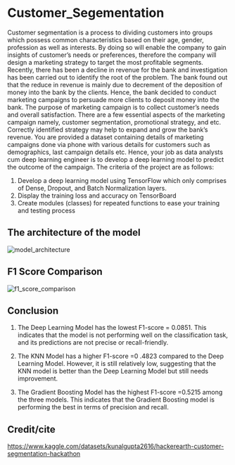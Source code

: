 # Customer_Segementation
Customer segmentation is a process to dividing customers into groups which possess 
common characteristics based on their age, gender, profession as well as interests. 
By doing so will enable the company to gain insights of customer’s needs or 
preferences, therefore the company will design a marketing strategy to target the 
most profitable segments. 
Recently, there has been a decline in revenue for the bank and investigation has been 
carried out to identify the root of the problem. The bank found out that the reduce in 
revenue is mainly due to decrement of the deposition of money into the bank by the 
clients. Hence, the bank decided to conduct marketing campaigns to persuade more 
clients to deposit money into the bank. 
The purpose of marketing campaign is to collect customer’s needs and overall 
satisfaction. There are a few essential aspects of the marketing campaign namely, 
customer segmentation, promotional strategy, and etc. Correctly identified strategy 
may help to expand and grow the bank’s revenue. 
You are provided a dataset containing details of marketing campaigns done via 
phone with various details for customers such as demographics, last campaign 
details etc. Hence, your job as data analysts cum deep learning engineer is to 
develop a deep learning model to predict the outcome of the campaign. 
The criteria of the project are as follows:

1) Develop a deep learning model using TensorFlow which only comprises of
Dense, Dropout, and Batch Normalization layers.
2) Display the training loss and accuracy on TensorBoard
3) Create modules (classes) for repeated functions to ease your training and 
testing process

## The architecture of the model
![model_architecture](https://github.com/fatlina99/Customer_Segementation/assets/141213373/17c907d2-5d2c-41f1-9706-758c2de4f7a1)

## F1 Score Comparison
![f1_score_comparison](https://github.com/fatlina99/Customer_Segementation/assets/141213373/d20adce9-58ce-4c13-849a-d1c1cc619924)

## Conclusion
1. The Deep Learning Model has the lowest F1-score = 0.0851. This indicates that the model is not performing well on the classification task, and its predictions are not precise or recall-friendly.

2. The KNN Model has a higher F1-score =0 .4823 compared to the Deep Learning Model. However, it is still relatively low, suggesting that the KNN model is better than the Deep Learning Model but still needs improvement.

3. The Gradient Boosting Model has the highest F1-score =0.5215 among the three models. This indicates that the Gradient Boosting model is performing the best in terms of precision and recall.

## Credit/cite
https://www.kaggle.com/datasets/kunalgupta2616/hackerearth-customer-segmentation-hackathon
